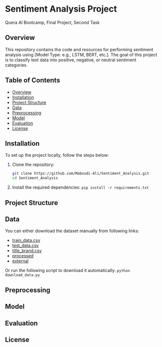 # Sentiment Analysis Project
Quera AI Bootcamp, Final Project, Second Task

## Overview
This repository contains the code and resources for performing sentiment analysis using [Model Type: e.g., LSTM, BERT, etc.]. The goal of this project is to classify text data into positive, negative, or neutral sentiment categories.

## Table of Contents
- [Overview](#overview)
- [Installation](#installation)
- [Project Structure](#project-structure)
- [Data](#data)
- [Preprocessing](#preprocessing)
- [Model](#model)
- [Evaluation](#evaluation)
- [License](#license)

## Installation

To set up the project locally, follow the steps below:

1. Clone the repository:
   ```bash
   git clone https://github.com/Maboudi-Ali/Sentiment_Analysis.git
   cd Sentiment_Analysis

2. Install the required dependencies:
   `pip install -r requirements.txt`
   
## Project Structure

## Data

You can either download the dataset manually from following links:
- [train_data.csv](https://drive.google.com/file/d/1-AlW7oNJHaqi3xk_9dWHUS52Dzl_FmFW/view?usp=sharing)
- [test_data.csv](https://drive.google.com/file/d/1-8TsrqTRFP-q9TM-6HinhO0ZVXFHq9TB/view?usp=sharing) 
- [title_brand.csv](https://drive.google.com/file/d/1I9aPAvvYgQWdHGKtnd7IeTGXpx8vOm4h/view?usp=drive_link) 
- [processed]()
- [external]()

Or run the following script to download it automatically:
`python download_data.py`

## Preprocessing

## Model

## Evaluation

## License

